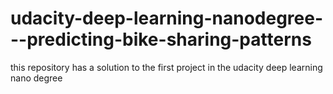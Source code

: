 # udacity-deep-learning-nanodegree---predicting-bike-sharing-patterns
this repository has a solution to the first project in the udacity deep learning nano degree
